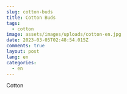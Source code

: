```yaml
---
slug: cotton-buds
title: Cotton Buds
tags:
  - cotton
image: assets/images/uploads/cotton-en.jpg
date: 2023-03-05T02:48:54.015Z
comments: true
layout: post
lang: en
categories:
  - en
---
```

Cotton